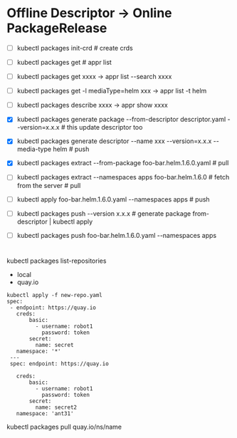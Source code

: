 # Offline Descriptor -> Online PackageRelease

- [ ] kubectl packages init-crd  # create crds
- [ ] kubectl packages get  # appr list
- [ ] kubectl packages get xxxx -> appr list --search xxxx
- [ ] kubectl packages get -l mediaType=helm xxx -> appr list -t helm
- [ ] kubectl packages describe xxxx -> appr show xxxx
- [x] kubectl packages generate package --from-descriptor descriptor.yaml --version=x.x.x  # this update descriptor too
- [x] kubectl packages generate descriptor  --name xxx --version=x.x.x --media-type helm   # push
- [x] kubectl packages extract --from-package foo-bar.helm.1.6.0.yaml # pull
- [ ] kubectl packages extract --namespaces apps foo-bar.helm.1.6.0   # fetch from the server  # pull
- [ ] kubectl apply foo-bar.helm.1.6.0.yaml --namespaces apps   # push
- [ ] kubectl packages push --version x.x.x # generate package from-descriptor | kubectl apply
- [ ] kubectl packages push foo-bar.helm.1.6.0.yaml --namespaces apps


#
kubectl packages list-repositories
- local
- quay.io

```
kubectl apply -f new-repo.yaml
spec:
 - endpoint: https://quay.io
   creds:
       basic:
         - username: robot1
           password: token
       secret:
         name: secret
   namespace: '*'
 ---
 spec: endpoint: https://quay.io

   creds:
       basic:
         - username: robot1
           password: token
       secret:
         name: secret2
   namespace: 'ant31'
```

kubectl packages pull quay.io/ns/name

